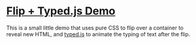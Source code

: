 # [Flip + Typed.js Demo](http://labs.thesocietea.org/flip-typed-demo/)

This is a small little demo that uses pure CSS to flip over a container to
reveal new HTML, and [typed.js](http://www.mattboldt.com/demos/typed-js/) to
animate the typing of text after the flip.
